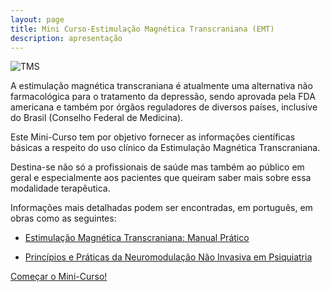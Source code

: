 ```yaml
---
layout: page
title: Mini Curso-Estimulação Magnética Transcraniana (EMT)
description: apresentação
---
```


![TMS](http://familiabrasil.org/imagens/tms.jpg)

A estimulação magnética transcraniana é atualmente uma alternativa não farmacológica para o tratamento da depressão, sendo aprovada pela FDA americana e também por órgãos reguladores de diversos países, inclusive do Brasil (Conselho Federal de Medicina).

Este Mini-Curso tem por objetivo fornecer as informações científicas básicas a respeito do uso clínico da Estimulação Magnética Transcraniana.

Destina-se não só a profissionais de saúde mas também ao público em geral e especialmente aos pacientes que queiram saber mais sobre essa modalidade terapêutica.

Informações mais detalhadas podem ser encontradas, em português, em obras como as seguintes:


+ [Estimulação Magnética Transcraniana: Manual Prático](http://a.co/gc7Nkma)

+ [Princípios e Práticas da Neuromodulação Não Invasiva em Psiquiatria]( http://a.co/eEx8XOZ)

[Começar o Mini-Curso!](origem.html)


